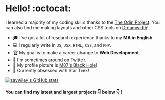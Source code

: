 # Hello! :octocat:

I learned a majority of my coding skills thanks to the [The Odin Project](https://www.theodinproject.com/). You can also find me making layouts and other CSS tools on [Dreamwidth](https://killthecake.dreamwidth.org/)!

- :mortar_board: I've got a lot of research experience thanks to my **MA in English**.
- :computer: I regularly write in `JS`, `JSX`, `HTML`, `CSS`, and `PHP`.
- :trophy: My goal is to make a career change to **Web Development**.
- :speech_balloon: I'm sometimes around on [Twitter](https://twitter.com/sav_swiley).
- 🌌 My profile picture is [M87's Black Hole](https://www.jpl.nasa.gov/news/black-hole-image-makes-history)!
- 🖖 Currently obsessed with Star Trek!

[![savwiley's GitHub stats](https://github-readme-stats.vercel.app/api?username=savwiley&title_color=39d353&icon_color=39d353&text_color=cdd9e5&bg_color=22272e&hide=contribs,stars&show_icons=true&include_all_commits=true)](https://github.com/anuraghazra/github-readme-stats)
#### You can find my latest and largest projects :point_down: below :point_down: !
